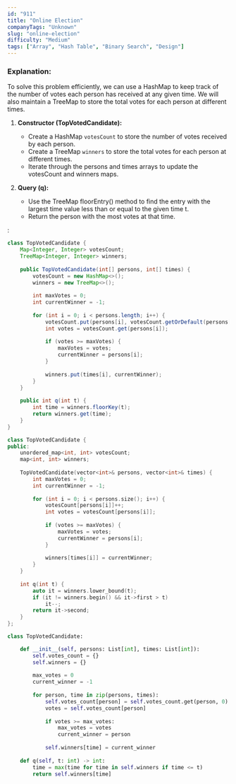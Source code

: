 ```yaml
---
id: "911"
title: "Online Election"
companyTags: "Unknown"
slug: "online-election"
difficulty: "Medium"
tags: ["Array", "Hash Table", "Binary Search", "Design"]
---
```


### Explanation:
To solve this problem efficiently, we can use a HashMap to keep track of the number of votes each person has received at any given time. We will also maintain a TreeMap to store the total votes for each person at different times.

1. **Constructor (TopVotedCandidate):**
   - Create a HashMap `votesCount` to store the number of votes received by each person.
   - Create a TreeMap `winners` to store the total votes for each person at different times.
   - Iterate through the persons and times arrays to update the votesCount and winners maps.

2. **Query (q):**
   - Use the TreeMap floorEntry() method to find the entry with the largest time value less than or equal to the given time t.
   - Return the person with the most votes at that time.

:

```java
class TopVotedCandidate {
    Map<Integer, Integer> votesCount;
    TreeMap<Integer, Integer> winners;
    
    public TopVotedCandidate(int[] persons, int[] times) {
        votesCount = new HashMap<>();
        winners = new TreeMap<>();
        
        int maxVotes = 0;
        int currentWinner = -1;
        
        for (int i = 0; i < persons.length; i++) {
            votesCount.put(persons[i], votesCount.getOrDefault(persons[i], 0) + 1);
            int votes = votesCount.get(persons[i]);
            
            if (votes >= maxVotes) {
                maxVotes = votes;
                currentWinner = persons[i];
            }
            
            winners.put(times[i], currentWinner);
        }
    }
    
    public int q(int t) {
        int time = winners.floorKey(t);
        return winners.get(time);
    }
}
```

```cpp
class TopVotedCandidate {
public:
    unordered_map<int, int> votesCount;
    map<int, int> winners;
    
    TopVotedCandidate(vector<int>& persons, vector<int>& times) {
        int maxVotes = 0;
        int currentWinner = -1;
        
        for (int i = 0; i < persons.size(); i++) {
            votesCount[persons[i]]++;
            int votes = votesCount[persons[i]];
            
            if (votes >= maxVotes) {
                maxVotes = votes;
                currentWinner = persons[i];
            }
            
            winners[times[i]] = currentWinner;
        }
    }
    
    int q(int t) {
        auto it = winners.lower_bound(t);
        if (it != winners.begin() && it->first > t)
            it--;
        return it->second;
    }
};
```

```python
class TopVotedCandidate:

    def __init__(self, persons: List[int], times: List[int]):
        self.votes_count = {}
        self.winners = {}
        
        max_votes = 0
        current_winner = -1
        
        for person, time in zip(persons, times):
            self.votes_count[person] = self.votes_count.get(person, 0) + 1
            votes = self.votes_count[person]
            
            if votes >= max_votes:
                max_votes = votes
                current_winner = person
            
            self.winners[time] = current_winner
    
    def q(self, t: int) -> int:
        time = max(time for time in self.winners if time <= t)
        return self.winners[time]
```